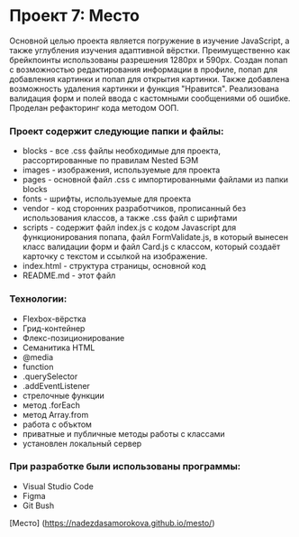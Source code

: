 # Проект 7: Место

Основной целью проекта является погружение в изучение JavaScript, а также углубления изучения адаптивной вёрстки. Преимущественно как брейкпоинты использованы разрешения 1280px и 590px. Создан попап с возможностью редактирования информации в профиле, попап для добавления картинки и попап для открытия картинки. Также добавлена возможность удаления картинки и функция "Нравится". Реализована валидация форм и полей ввода с кастомными сообщениями об ошибке. Проделан рефакторинг кода методом ООП.

### Проект содержит следующие папки и файлы:

* blocks - все .css файлы необходимые для проекта, рассортированные по правилам Nested БЭМ
* images - изображения, используемые для проекта
* pages - основной файл .css с импортированными файлами из папки blocks
* fonts - шрифты, используемые для проекта
* vendor - код сторонних разработчиков, прописанный без использования классов, а также .css файл с шрифтами
* scripts - содержит файл index.js c кодом Javascript для функционирования попапа, файл FormValidate.js, в который вынесен класс валидации форм и файл Card.js с классом, который создаёт карточку с текстом и ссылкой на изображение.
* index.html - структура страницы, основной код
* README.md - этот файл

### Технологии:

* Flexbox-вёрстка
* Грид-контейнер
* Флекс-позиционирование
* Семанитика HTML
* @media
* function
* .querySelector
* .addEventListener
* стрелочные функции
* метод .forEach
* метод Array.from
* работа с объктом
* приватные и публичные методы работы с классами
* установлен локальный сервер

### При разработке были использованы программы:

* Visual Studio Code
* Figma
* Git Bush

[Место] (https://nadezdasamorokova.github.io/mesto/)